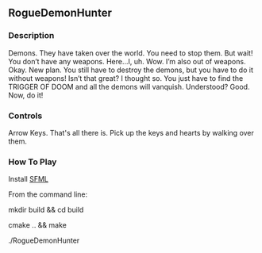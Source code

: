 ## RogueDemonHunter

### Description

Demons. They have taken over the world. You need to stop them. But wait! You don’t have any weapons. Here…I, uh. Wow. I’m also out of weapons. Okay. New plan. You still have to destroy the demons, but you have to do it without weapons! Isn’t that great? I thought so. You just have to find the TRIGGER OF DOOM and all the demons will vanquish. Understood? Good. Now, do it!

### Controls

Arrow Keys. That's all there is. Pick up the keys and hearts by walking over them.

### How To Play

Install [SFML](http://www.sfml-dev.org/download.php)

From the command line:

mkdir build && cd build

cmake .. && make

./RogueDemonHunter